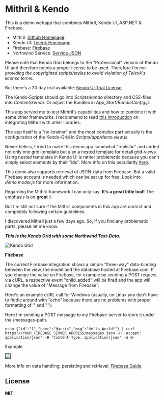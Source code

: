 Mithril & Kendo 
===============

This is a demo webapp that combines Mithril, Kendo UI, ASP.NET & Firebase.

* Mithril:   <a href="http://lhorie.github.io/mithril" target="_blank">Github Homepage</a>
* Kendo UI: <a href="http://www.telerik.com/kendo-ui1" target="_blank">Telerik Homepage</a>
* Firebase: <a href="https://www.firebase.com" target="_blank">Firebase</a>
* Northwind Service: <a href="http://services.odata.org/Northwind/Northwind.svc/?$format=json" target="_blank">Service JSON</a>

Please note that Kendo Grid belongs to the "Professional" version of Kendo UI and therefore needs a proper license to be used.
Therefore *I'm not providing the copyrighted scripts/styles to avoid violation of Telerik's license terms*.

But there's a 30 day trial available: <a href="http://www.telerik.com/download/kendo-ui" target="_blank">Kendo UI Trial License</a>

The Kendo-Scripts should go into *Scripts/kendo* directory and CSS-files into *Content/kendo*.
Or adjust the Bundles in *App_Start/BundleConfig.js*

This app served me to test Mithril's capabilities and how to combine it with some other frameworks.
I recommend to read <a href="http://lhorie.github.io/mithril/integration.html" target="_blank">this introduction</a> on integrating Mithril with other libraries.  

The app itself is a "no-brainer" and the most complex part actually is the configuration of the Kendo-Grid in *Scripts/app/demo.view.js*.

Nevertheless, I tried to make this demo app somewhat "realistic" and added not only one grid-template but also a nested template for detail grid-views. 
Using nested templates in Kendo UI is rather problematic because you can't simply select elements by their "ids". More info on this peculiarity <a href="http://blog.falafel.com/nested-templates-kendo-ui/" target="_blank">here</a>.

This demo also supports retrieval of JSON-data from Firebase. But a valid Firebase account is needed which can be set up for free. 
Look into *demo.model.js* for more information.

Regarding the Mithril framework I can only say: **It's a great little tool!** The emphasis is on **great** :)

But I'm still not sure if the Mithril components in this app are *correct* and completely following certain guidelines. 

I discovered Mithril just a few days ago.
So, if you find any problematic parts, please let me know.


***This is the Kendo Grid with some Northwind Test-Data.***

![Kendo Grid](http://f33.imgup.net/mithril8f2b.png "KendoGrid")

**Firebase**

The current Firebase integration shows a simple "three-way" data-binding between the view, the model and the database hosted at Firebase.com. If you change the value on Firebase, for example by sending a POST request
via cURL, a respective event "child_added" will be fired and the app will change the value of "Message from Firebase".

Here's an example cURL call for Windows (usually, on Linux you don't have to fiddle around with "echo" because there are no problems
with proper formatting of '' and ""):

Here I'm sending a POST message to my Firebase-server to store it under the /messages-path.

    echo {"id":"1","user":"Harris","msg":"Hello World!"} | curl https://YOUR_FIREBASE_SERVER_ADDRESS/messages.json -H 'Accept: application/json' -H 'Content-Type: application/json' -d @-


Example

<img src="http://f20.imgup.net/firebase10c1.png" style="border:1px solid"/>


More info on data handling, persisting and retrieval: <a href="https://www.firebase.com/docs/web/guide/setup.html">Firebase Guide</a>

**License**
---------
**MIT**